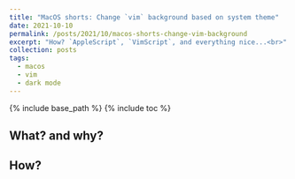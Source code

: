 ```yaml
---
title: "MacOS shorts: Change `vim` background based on system theme"
date: 2021-10-10
permalink: /posts/2021/10/macos-shorts-change-vim-background
excerpt: "How? `AppleScript`, `VimScript`, and everything nice...<br>"
collection: posts
tags:
  - macos
  - vim
  - dark mode
---
```


{% include base_path %}
{% include toc %}

## What? and why?

## How?
